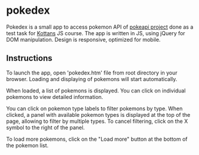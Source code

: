 # pokedex
Pokedex is a small app to access pokemon API of [pokeapi project](http://pokeapi.co/) done as a test task for [Kottans](http://kottans.org/) JS course.
The app is written in JS, using jQuery for DOM manipulation. Design is responsive, optimized for mobile.

## Instructions
To launch the app, open 'pokedex.htm' file from root directory in your browser. Loading and displaying of pokemons will start automatically.

When loaded, a list of pokemons is displayed. You can click on individual pokemons to view detailed information. 

You can click on pokemon type labels to filter pokemons by type. When clicked, a panel with available pokemon types is displayed at the top of the page, allowing to filter by multiple types. To cancel filtering, click on the X symbol to the right of the panel.

To load more pokemons, click on the "Load more" button at the bottom of the pokemon list.
